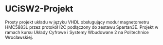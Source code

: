 # UCiSW2-Projekt
Prosty projekt układu w języku VHDL obsługujący moduł magnetometru HMC5883L przez protokół I2C podłączony do zestawu Spartan3E. Projekt w ramach kursu Układy Cyfrowe i Systemy Wbudowane 2 na Politechnice Wrocławskiej.
